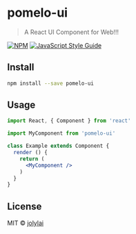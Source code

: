 # pomelo-ui

> A React UI Component for Web!!!

[![NPM](https://img.shields.io/npm/v/pomelo-ui.svg)](https://www.npmjs.com/package/pomelo-ui) [![JavaScript Style Guide](https://img.shields.io/badge/code_style-standard-brightgreen.svg)](https://standardjs.com)

## Install

```bash
npm install --save pomelo-ui
```

## Usage

```jsx
import React, { Component } from 'react'

import MyComponent from 'pomelo-ui'

class Example extends Component {
  render () {
    return (
      <MyComponent />
    )
  }
}
```

## License

MIT © [jolylai](https://github.com/jolylai)
